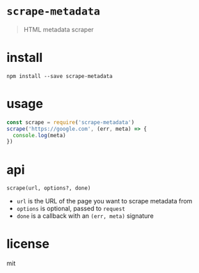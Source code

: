 # `scrape-metadata`

> HTML metadata scraper

# install

```shell
npm install --save scrape-metadata
```

# usage

```js
const scrape = require('scrape-metadata')
scrape('https://google.com', (err, meta) => {
  console.log(meta)
})
```

# api

`scrape(url, options?, done)`

- `url` is the URL of the page you want to scrape metadata from
- `options` is optional, passed to `request`
- `done` is a callback with an `(err, meta)` signature

# license

mit
